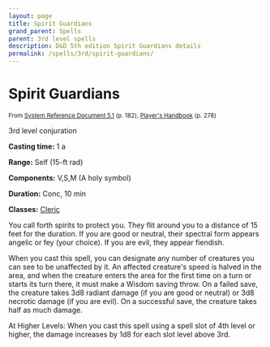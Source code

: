 ```yaml
---
layout: page
title: Spirit Guardians
grand_parent: Spells
parent: 3rd level spells 
description: D&D 5th edition Spirit Guardians details
permalink: /spells/3rd/spirit-guardians/
---
```


# Spirit Guardians

<small>From <a target="_blank" href="https://media.wizards.com/2016/downloads/DND/SRD-OGL_V5.1.pdf">System Reference Document 5.1</a> (p. 182), <a target="_blank" href="https://dnd.wizards.com/products/tabletop-games/rpg-products/rpg_playershandbook">Player's Handbook</a> (p. 278)</small>


3rd level conjuration

**Casting time:** 1 a

**Range:** Self (15-ft rad)

**Components:** V,S,M (A holy symbol)

**Duration:** Conc, 10 min

**Classes:** [Cleric](/classes/cleric/)

You call forth spirits to protect you. They flit around you to a distance of 15 feet for the duration. If you are good or neutral, their spectral form appears angelic or fey (your choice). If you are evil, they appear fiendish.

   When you cast this spell, you can designate any number of creatures you can see to be unaffected by it. An affected creature's speed is halved in the area, and when the creature enters the area for the first time on a turn or starts its turn there, it must make a Wisdom saving throw. On a failed save, the creature takes 3d8 radiant damage (if you are good or neutral) or 3d8 necrotic damage (if you are evil). On a successful save, the creature takes half as much damage.

   At Higher Levels: When you cast this spell using a spell slot of 4th level or higher, the damage increases by 1d8 for each slot level above 3rd.